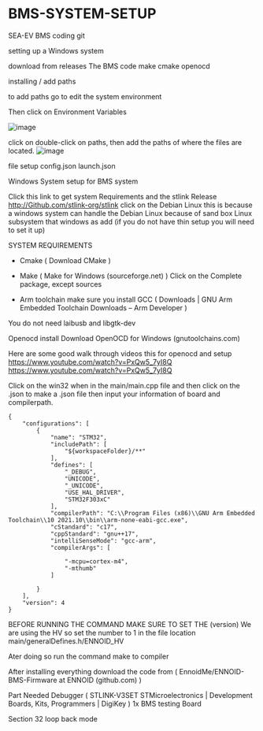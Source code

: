 # BMS-SYSTEM-SETUP
SEA-EV BMS coding git

setting up a Windows system 


download from releases
The BMS code 
make
cmake
openocd


installing / add paths 

to add paths go to edit the system environment

Then click on Environment Variables 

![image](https://github.com/user-attachments/assets/c40e6056-8f35-496f-ab62-afda7d11f964)

click on double-click on paths, then add the paths of where the files are located.
![image](https://github.com/user-attachments/assets/63860b6d-62c6-4e9b-b36b-648beb148703)




file setup 
config.json
launch.json

Windows System setup for BMS system 

Click this link to get system Requirements and the stlink Release
http://Github.com/stlink-org/stlink
click on the Debian Linux this is because a windows system can handle the Debian Linux because of sand box Linux subsystem that windows as add (if you do not have thin setup you will need to set it up) 

 
SYSTEM REQUIREMENTS
-	Cmake ( Download CMake )
-	Make ( Make for Windows (sourceforge.net) )
Click on the Complete package, except sources
 
-	Arm toolchain make sure you install GCC ( Downloads | GNU Arm Embedded Toolchain Downloads – Arm Developer )
 
You do not need laibusb and libgtk-dev

Openocd install
Download OpenOCD for Windows (gnutoolchains.com)

Here are some good walk through videos this for openocd and setup
https://www.youtube.com/watch?v=PxQw5_7yI8Q
https://www.youtube.com/watch?v=PxQw5_7yI8Q

Click on the win32 when in the main/main.cpp file and then click on the .json to make a .json file then input your information of board and compilerpath.

```
{
    "configurations": [
        {
            "name": "STM32",
            "includePath": [
                "${workspaceFolder}/**"
            ],
            "defines": [
                "_DEBUG",
                "UNICODE",
                "_UNICODE",
                "USE_HAL_DRIVER",
                "STM32F303xC"
            ],
            "compilerPath": "C:\\Program Files (x86)\\GNU Arm Embedded Toolchain\\10 2021.10\\bin\\arm-none-eabi-gcc.exe",
            "cStandard": "c17",
            "cppStandard": "gnu++17",
            "intelliSenseMode": "gcc-arm",
            "compilerArgs": [

                "-mcpu=cortex-m4",
                "-mthumb"
            ]
           
        }
    ],
    "version": 4
}
```
BEFORE RUNNING THE COMMAND MAKE SURE TO SET THE (version)
We are using the HV so set the number to 1 in the file location main/generalDefines.h/ENNOID_HV
 
Ater doing so run the command make to compiler








After installing everything download the code from ( EnnoidMe/ENNOID-BMS-Firmware at ENNOID (github.com) )

Part Needed
Debugger ( STLINK-V3SET STMicroelectronics | Development Boards, Kits, Programmers | DigiKey )
1x BMS testing Board 


Section 32 loop back mode


